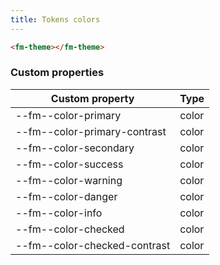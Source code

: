 ```yaml
---
title: Tokens colors
---
```


```html inject
<fm-theme></fm-theme>
```

### Custom properties

| Custom property              | Type  |
| ---------------------------- | ----- |
| --fm--color-primary          | color |
| --fm--color-primary-contrast | color |
| --fm--color-secondary        | color |
| --fm--color-success          | color |
| --fm--color-warning          | color |
| --fm--color-danger           | color |
| --fm--color-info             | color |
| --fm--color-checked          | color |
| --fm--color-checked-contrast | color |
